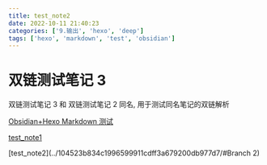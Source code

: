 ```yaml
---
title: test_note2
date: 2022-10-11 21:40:23
categories: ['9.输出', 'hexo', 'deep']
tags: ['hexo', 'markdown', 'test', 'obsidian']
---
```


# 双链测试笔记 3

双链测试笔记 3 和 双链测试笔记 2 同名, 用于测试同名笔记的双链解析

[Obsidian+Hexo Markdown 测试](../104523b834c1996599911cdff3a679200db977d7/#链接)

[test_note1](../104523b834c1996599911cdff3a679200db977d7)

[test_note2](../104523b834c1996599911cdff3a679200db977d7/#Branch 2)
